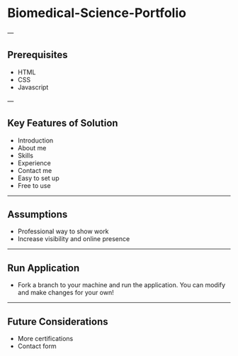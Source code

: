 # Biomedical-Science-Portfolio

—

## Prerequisites

+ HTML
+ CSS
+ Javascript

—

## Key Features of Solution

+ Introduction
+ About me
+ Skills
+ Experience
+ Contact me
+ Easy to set up
+ Free to use

---

## Assumptions

+ Professional way to show work
+ Increase visibility and online presence

---

## Run Application

+ Fork a branch to your machine and run the application. You can modify and make changes for your own!

---

## Future Considerations

+ More certifications
+ Contact form
